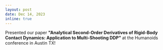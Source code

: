 ```yaml
---
layout: post
date: Dec 14, 2023
inline: true
---
```


 Presented our paper  <b> "Analytical Second-Order Derivatives of Rigid-Body Contact Dynamics: Application to Multi-Shooting DDP" </b> at the Humanoids conference in Austin TX!

